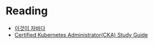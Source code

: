 # Reading

- [이것이 자바다](./thisIsJava/README.md)
- [Certified Kubernetes Administrator(CKA) Study Guide](./CKA/README.md)